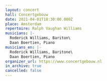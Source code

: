 ```yaml
---
layout: concert
hall: Concertgebouw
date: 2021-04-01T18:30:00.000Z
place: Amsterdam
repertoire: Ralph Vaughan Williams
musicians: |-
  Roderick Williams, Bariton\
  Daan Boertien, Piano
musicians_en: |-
  Roderick Williams, Baritone\
  Daan Boertien, Piano
organizer_url: https://www.concertgebouw.nl
in_archive: true
cancelled: false
---
```

